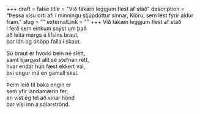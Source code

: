+++
draft = false
title = "Við fákæn leggjum flest af stað"
description = "Þessa vísu orti afi í minningu stjúpdóttur sinnar, Klöru, sem lést fyrir aldur fram."
slug = ""
externalLink = ""
+++
Við fákæn leggjum flest af stað  
í ferð sem einkum snýst um það  
að leita margs á lífsins braut,  
þar lán og óhöpp falla í skaut.  

Sú braut er hvorki bein né slétt,  
samt bjargast allt sé stefnan rétt,  
hvar endar hún fæst ekkert val,  
því ungur má en gamall skal.  

Þeim leið til baka engin er  
sem yfir landamærin fer,  
en víst ég tel að vinar hönd  
þar vísi inn á sólarströnd.  
